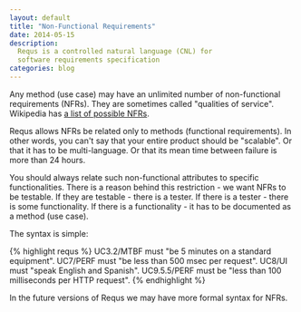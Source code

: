 ```yaml
---
layout: default
title: "Non-Functional Requirements"
date: 2014-05-15
description:
  Requs is a controlled natural language (CNL) for
  software requirements specification
categories: blog
---
```


Any method (use case) may have an unlimited number of non-functional
requirements (NFRs). They are sometimes called "qualities of service". Wikipedia
has [a list of possible NFRs](http://en.wikipedia.org/wiki/Non-functional_requirement).

Requs allows NFRs be related only to methods (functional requirements).
In other words, you can't say that your entire product should be "scalable".
Or that it has to be multi-language. Or that its mean time between failure
is more than 24 hours.

You should always relate such non-functional attributes to specific
functionalities. There is a reason behind this restriction - we want
NFRs to be testable. If they are testable - there is a tester. If there
is a tester - there is some functionality. If there is a functionality -
it has to be documented as a method (use case).

The syntax is simple:

{% highlight requs %}
UC3.2/MTBF must "be 5 minutes on a standard equipment".
UC7/PERF must "be less than 500 msec per request".
UC8/UI must "speak English and Spanish".
UC9.5.5/PERF must be "less than 100 milliseconds per HTTP request".
{% endhighlight %}

In the future versions of Requs we may have more formal
syntax for NFRs.
